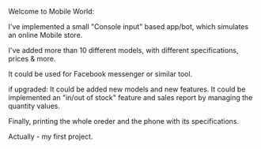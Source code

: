 Welcome to Mobile World:

I've implemented a small "Console input" based app/bot, which simulates an online Mobile store.

I've added more than 10 different models, with different specifications, prices & more.

It could be used for Facebook messenger or similar tool.

if upgraded: 
It could be added new models and new features. 
It could be implemented an "in/out of stock" feature and sales report by managing the quantity values.

Finally, printing the whole oreder and the phone with its specifications.

Actually - my first project.
